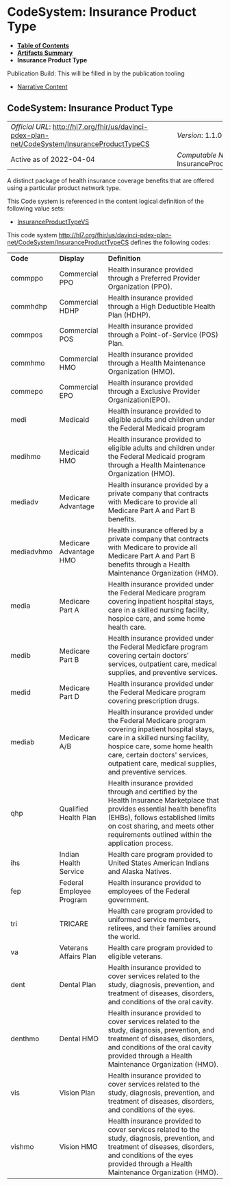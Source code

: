 # CodeSystem: Insurance Product Type

* [**Table of Contents**](toc.html)
* [**Artifacts Summary**](artifacts.html)
* **Insurance Product Type**

Publication Build: This will be filled in by the publication tooling

* [Narrative Content](#)

## CodeSystem: Insurance Product Type

|  |  |  |  |  |
| --- | --- | --- | --- | --- |
| *Official URL*: http://hl7.org/fhir/us/davinci-pdex-plan-net/CodeSystem/InsuranceProductTypeCS | | | | *Version*: 1.1.0 |
| Active as of 2022-04-04 | | | | *Computable Name*: InsuranceProductTypeCS |

A distinct package of health insurance coverage benefits that are offered using a particular product network type.

This Code system is referenced in the content logical definition of the following value sets:

* [InsuranceProductTypeVS](ValueSet-InsuranceProductTypeVS.html)

This code system http://hl7.org/fhir/us/davinci-pdex-plan-net/CodeSystem/InsuranceProductTypeCS defines the following codes:

|  |  |  |
| --- | --- | --- |
| **Code** | **Display** | **Definition** |
| commppo | Commercial PPO | Health insurance provided through a Preferred Provider Organization (PPO). |
| commhdhp | Commercial HDHP | Health insurance provided through a High Deductible Health Plan (HDHP). |
| commpos | Commercial POS | Health insurance provided through a Point-of-Service (POS) Plan. |
| commhmo | Commercial HMO | Health insurance provided through a Health Maintenance Organization (HMO). |
| commepo | Commercial EPO | Health insurance provided through a Exclusive Provider Organization(EPO). |
| medi | Medicaid | Health insurance provided to eligible adults and children under the Federal Medicaid program |
| medihmo | Medicaid HMO | Health insurance provided to eligible adults and children under the Federal Medicaid program through a Health Maintenance Organization (HMO). |
| mediadv | Medicare Advantage | Health insurance provided by a private company that contracts with Medicare to provide all Medicare Part A and Part B benefits. |
| mediadvhmo | Medicare Advantage HMO | Health insurance offered by a private company that contracts with Medicare to provide all Medicare Part A and Part B benefits through a Health Maintenance Organization (HMO). |
| media | Medicare Part A | Health insurance provided under the Federal Medicare program covering inpatient hospital stays, care in a skilled nursing facility, hospice care, and some home health care. |
| medib | Medicare Part B | Health insurance provided under the Federal Medicfare program covering certain doctors' services, outpatient care, medical supplies, and preventive services. |
| medid | Medicare Part D | Health insurance provided under the Federal Medicare program covering prescription drugs. |
| mediab | Medicare A/B | Health insurance provided under the Federal Medicare program covering inpatient hospital stays, care in a skilled nursing facility, hospice care, some home health care, certain doctors' services, outpatient care, medical supplies, and preventive services. |
| qhp | Qualified Health Plan | Health insurance provided through and certified by the Health Insurance Marketplace that provides essential health benefits (EHBs), follows established limits on cost sharing, and meets other requirements outlined within the application process. |
| ihs | Indian Health Service | Health care program provided to United States American Indians and Alaska Natives. |
| fep | Federal Employee Program | Health insurance provided to employees of the Federal government. |
| tri | TRICARE | Health care program provided to uniformed service members, retirees, and their families around the world. |
| va | Veterans Affairs Plan | Health care program provided to eligible veterans. |
| dent | Dental Plan | Health insurance provided to cover services related to the study, diagnosis, prevention, and treatment of diseases, disorders, and conditions of the oral cavity. |
| denthmo | Dental HMO | Health insurance provided to cover services related to the study, diagnosis, prevention, and treatment of diseases, disorders, and conditions of the oral cavity provided through a Health Maintenance Organization (HMO). |
| vis | Vision Plan | Health insurance provided to cover services related to the study, diagnosis, prevention, and treatment of diseases, disorders, and conditions of the eyes. |
| vishmo | Vision HMO | Health insurance provided to cover services related to the study, diagnosis, prevention, and treatment of diseases, disorders, and conditions of the eyes provided through a Health Maintenance Organization (HMO). |